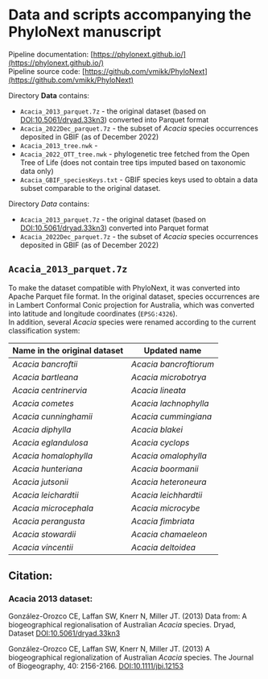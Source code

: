 # Data and scripts accompanying the PhyloNext manuscript

Pipeline documentation: [https://phylonext.github.io/](https://phylonext.github.io/)  
Pipeline source code: [https://github.com/vmikk/PhyloNext](https://github.com/vmikk/PhyloNext)  

Directory **Data** contains:  
- `Acacia_2013_parquet.7z` - the original dataset (based on [DOI:10.5061/dryad.33kn3](https://datadryad.org/stash/dataset/doi:10.5061/dryad.33kn3)) converted into Parquet format  
- `Acacia_2022Dec_parquet.7z` - the subset of *Acacia* species occurrences deposited in GBIF (as of December 2022)  
- `Acacia_2013_tree.nwk` - 
- `Acacia_2022_OTT_tree.nwk` - phylogenetic tree fetched from the Open Tree of Life (does not contain tree tips imputed based on taxonomic data only)
- `Acacia_GBIF_speciesKeys.txt` - GBIF species keys used to obtain a data subset comparable to the original dataset.


Directory *Data* contains:
- `Acacia_2013_parquet.7z` - the original dataset (based on [DOI:10.5061/dryad.33kn3](https://datadryad.org/stash/dataset/doi:10.5061/dryad.33kn3)) converted into Parquet format
- `Acacia_2022Dec_parquet.7z` - the subset of *Acacia* species occurrences deposited in GBIF (as of December 2022)


## `Acacia_2013_parquet.7z`

To make the dataset compatible with PhyloNext, it was converted into Apache Parquet file format. In the original dataset, species occurrences are in Lambert Conformal Conic projection for Australia, which was converted into latitude and longitude coordinates (`EPSG:4326`).  
In addition, several *Acacia* species were renamed according to the current classification system:

| Name in the original dataset | Updated name           |
| ---------------------------- | ---------------------- |
| *Acacia bancroftii*          | *Acacia bancroftiorum* |
| *Acacia bartleana*           | *Acacia microbotrya*   |
| *Acacia centrinervia*        | *Acacia lineata*       |
| *Acacia cometes*             | *Acacia lachnophylla*  |
| *Acacia cunninghamii*        | *Acacia cummingiana*   |
| *Acacia diphylla*            | *Acacia blakei*        |
| *Acacia eglandulosa*         | *Acacia cyclops*       |
| *Acacia homalophylla*        | *Acacia omalophylla*   |
| *Acacia hunteriana*          | *Acacia boormanii*     |
| *Acacia jutsonii*            | *Acacia heteroneura*   |
| *Acacia leichardtii*         | *Acacia leichhardtii*  |
| *Acacia microcephala*        | *Acacia microcybe*     |
| *Acacia perangusta*          | *Acacia fimbriata*     |
| *Acacia stowardii*           | *Acacia chamaeleon*    |
| *Acacia vincentii*           | *Acacia deltoidea*     |


## Citation:

### Acacia 2013 dataset:

González-Orozco CE, Laffan SW, Knerr N, Miller JT. (2013) Data from: A biogeographical regionalisation of Australian *Acacia* species. Dryad, Dataset [DOI:10.5061/dryad.33kn3](https://datadryad.org/stash/dataset/doi:10.5061/dryad.33kn3)  

González-Orozco CE, Laffan SW, Knerr N, Miller JT. (2013) A biogeographical regionalization of Australian *Acacia* species. The Journal of Biogeography, 40: 2156-2166. [DOI:10.1111/jbi.12153](https://onlinelibrary.wiley.com/doi/10.1111/jbi.12153)  


